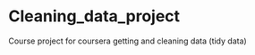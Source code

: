 Cleaning_data_project
=====================

Course project for coursera getting and cleaning data (tidy data)
